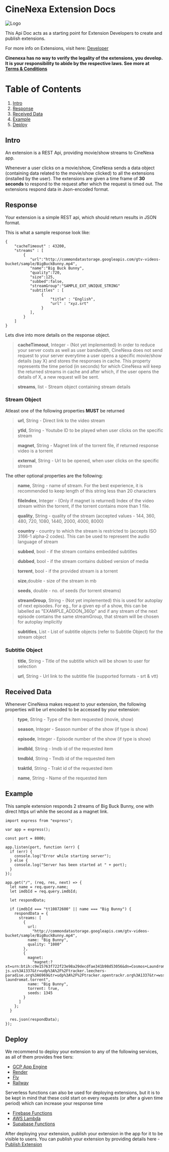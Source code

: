 
# CineNexa Extension Docs
![Logo](https://www.cinenexa.com/wp-content/uploads/2022/12/CineNexa-150x150.png)

This Api Doc acts as a starting point for Extension Developers to create and publish extensions. 

For more info on Extensions, visit here: [Developer](https://www.cinenexa.com/developer/)

**Cinenexa has no way to verify the legality of the extensions, you develop. It is your responsibility to abide by the respective laws. See more at [Terms & Conditions](https://www.cinenexa.com/terms-conditions/)**

# Table of Contents
1. [Intro](#intro)
2. [Response](#response)
3. [Received Data](#received-data)
4. [Example](#example)
5. [Deploy](#deploy)

## Intro
An extension is a REST Api, providing movie/show streams to CineNexa app.

Whenever a user clicks on a movie/show, CineNexa sends a data object (containing data related to the movie/show clicked) to all the extensions (installed by the user). The extensions are given a time frame of **30 seconds** to respond to the request after which the request is timed out. The extensions respond data in Json-encoded format.

## Response
Your extension is a simple REST api, which should return results in JSON format. 

This is what a sample response look like:

```
{
    "cacheTimeout" : 43200,
    "streams" : [
        {
           "url":"http://commondatastorage.googleapis.com/gtv-videos-bucket/sample/BigBuckBunny.mp4",
           "name":"Big Buck Bunny",
           "quality":720,
           "size":125,
           "subbed":false,
           "streamGroup":"SAMPLE_EXT_UNIQUE_STRING"
           "subtitles" : [
                {
                    "title" : "English",
                    "url" : "xyz.srt"
                }
           ],
        }
    ]
}
```

Lets dive into more details on the response object.

>**cacheTimeout**, Integer - (Not yet implemented) In order to reduce your server costs as well as user bandwidth, CineNexa does not send request to your server everytime a user opens a specific movie/show details (say X) and stores the responses in cache. This property represents the time period (in seconds) for which CineNexa will keep the returned streams in cache and after which, if the user opens the details of X, a new request will be sent.

>**streams**, list - Stream object containing stream details

### Stream Object

Atleast one of the following properties **MUST** be returned

>**url**, String - Direct link to the video stream

>**ytId**, String - Youtube ID to be played when user clicks on the specific stream 

>**magnet**, String - Magnet link of the torrent file, if returned response video is a torrent 

>**external**, String - Url to be opened, when user clicks on the specific stream

The other optional properties are the following:
>**name**, String - name of stream. For the best experience, it is recommended to keep length of this string less than 20 characters

>**fileIndex**, Integer - (Only if magnet is returned) Index of the video stream within the torrent, if the torrent contains more than 1 file.

>**quality**, String - quality of the stream (accepted values - 144, 360, 480, 720, 1080, 1440, 2000, 4000, 8000)

>**country** - country to which the stream is restricted to (accepts ISO 3166-1 alpha-2 codes). This can be used to represent the audio language of stream

>**subbed**, bool -  if the stream contains embedded subtitles

>**dubbed**, bool - if the stream contains dubbed version of media

>**torrent**, bool - if the provided stream is a torrent

>**size**,double - size of the stream in mb

>**seeds**, double - no. of seeds (for torrent streams)

>**streamGroup**, String - (Not yet implemented) this is used for autoplay of next episodes. For eg., for a given ep of a show, this can be labelled as "EXAMPLE_ADDON_360p" and if any stream of the next episode contains the same streamGroup, that stream will be chosen for autoplay implicitly



>**subtitles**, List - List of subtitle objects (refer to Subtitle Object) for the stream object

### Subtitle Object

>**title**, String - Title of the subtitle which will be shown to user for selection

>**url**, String - Url link to the subtitle file (supported formats - srt & vtt)
>

## Received Data
Whenever CineNexa makes request to your extension, the following properties will be url encoded to be accessed by your extension:

>**type**, String - Type of the item requested (movie, show)

>**season**, Integer - Season number of the show (if type is show)

>**episode**, Integer - Episode number of the show (if type is show)

>**imdbId**, String - Imdb id of the requested item

>**tmdbId**, String - Tmdb id of the requested item

>**traktId**, String - Trakt id of the requested item

>**name**, String - Name of the requested item

## Example
This sample extension responds 2 streams of Big Buck Bunny, one with direct https url while the second as a magnet link.

```
import express from "express";

var app = express();

const port = 8000;

app.listen(port, function (err) {
  if (err) {
    console.log("Error while starting server");
  } else {
    console.log("Server has been started at " + port);
  }
});

app.get("/", (req, res, next) => {
  let name = req.query.name;
  let imdbId = req.query.imdbId;

  let respondData;

  if (imdbId === "tt10872600" || name === "Big Bunny") {
    respondData = {
      streams: [
        {
          url:
            "http://commondatastorage.googleapis.com/gtv-videos-bucket/sample/BigBuckBunny.mp4",
          name: "Big Bunny",
          quality: "1080"
        },
        {
          magnet:
            "magnet:?xt=urn:btih:c9e15763f722f23e98a29decdfae341b98d53056&dn=Cosmos+Laundromat&tr=udp%3A%2F%2Fexplodie.org%3A6969&tr=udp%3A%2F%2Ftracker.coppersurfer.tk%3A6969&tr=udp%3A%2F%2Ftracker.empire-js.us%3A1337&tr=udp%3A%2F%2Ftracker.leechers-paradise.org%3A6969&tr=udp%3A%2F%2Ftracker.opentrackr.org%3A1337&tr=wss%3A%2F%2Ftracker.btorrent.xyz&tr=wss%3A%2F%2Ftracker.fastcast.nz&tr=wss%3A%2F%2Ftracker.openwebtorrent.com&ws=https%3A%2F%2Fwebtorrent.io%2Ftorrents%2F&xs=https%3A%2F%2Fwebtorrent.io%2Ftorrents%2Fcosmos-laundromat.torrent",
          name: "Big Bunny",
          torrent: true,
          seeds: 1345
        }
      ]
    };
  }

  res.json(respondData);
});
```

## Deploy
We recommend to deploy your extension to any of the following services, as all of them provides free tiers:
- [GCP App Engine](https://cloud.google.com/appengine)
- [Render](https://render.com/)
- [Fly](https://fly.io/)
- [Railway](https://railway.app/)

Serverless functions can also be used for deploying extensions, but it is to be kept in mind that these cold start on every requests (or after a given time period) which can increase your response time
- [Firebase Functions](https://firebase.google.com/docs/functions/get-started)
- [AWS Lambda](https://aws.amazon.com/lambda/)
- [Supabase Functions](https://supabase.com/docs/guides/functions)


After deploying your extension, publish your extension in the app for it to be visible to users. You can publish your extension by providing details here - [Publish Extension](https://www.cinenexa.com/publish-extension/)

